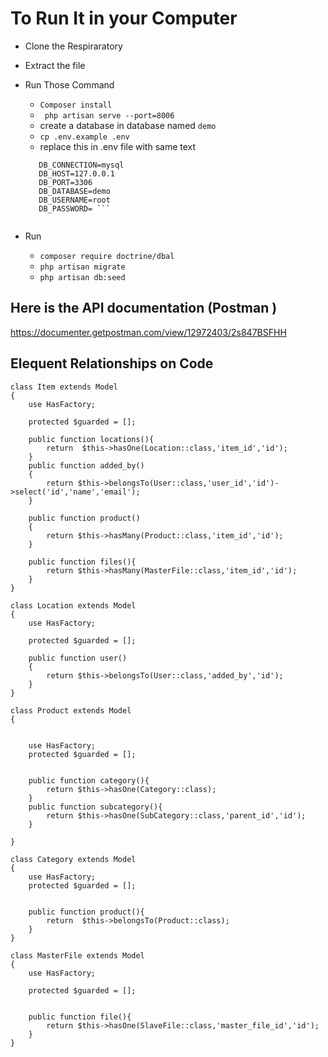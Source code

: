 
# To Run It in your Computer 
* Clone the Respiraratory

*  Extract the file 
* Run Those Command

   * ```Composer install```
   * ``` php artisan serve --port=8006```
   *   create a database in database named ```demo```
   * ```cp .env.example .env```
   * replace this in .env file with same text
   ```
      DB_CONNECTION=mysql
      DB_HOST=127.0.0.1
      DB_PORT=3306
      DB_DATABASE=demo
      DB_USERNAME=root
      DB_PASSWORD= ```


* Run 
   * ```composer require doctrine/dbal ```
   *  ``` php artisan migrate ```
   * ``` php artisan db:seed ```


## Here is the API documentation (Postman ) 
https://documenter.getpostman.com/view/12972403/2s847BSFHH


## Elequent Relationships on Code 

```
class Item extends Model
{
    use HasFactory;

    protected $guarded = [];

    public function locations(){
        return  $this->hasOne(Location::class,'item_id','id');
    }
    public function added_by()
    {
        return $this->belongsTo(User::class,'user_id','id')->select('id','name','email');
    }

    public function product()
    {
        return $this->hasMany(Product::class,'item_id','id');
    }

    public function files(){
        return $this->hasMany(MasterFile::class,'item_id','id');
    }
}
```


```
class Location extends Model
{
    use HasFactory;

    protected $guarded = [];

    public function user()
    {
        return $this->belongsTo(User::class,'added_by','id');
    } 
}
```

```
class Product extends Model
{
     

    use HasFactory;
    protected $guarded = [];


    public function category(){
        return $this->hasOne(Category::class);
    }
    public function subcategory(){
        return $this->hasOne(SubCategory::class,'parent_id','id');
    }
  
}
```

```
class Category extends Model
{
    use HasFactory;
    protected $guarded = [];


    public function product(){
        return  $this->belongsTo(Product::class);
    }
}
```

```
class MasterFile extends Model
{
    use HasFactory;

    protected $guarded = [];


    public function file(){
        return $this->hasOne(SlaveFile::class,'master_file_id','id');
    }
}
```


